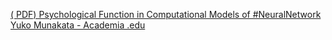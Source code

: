 [( PDF) Psychological Function in Computational Models of #NeuralNetwork   Yuko Munakata - Academia .edu](https://qi.tc/qi/115345)